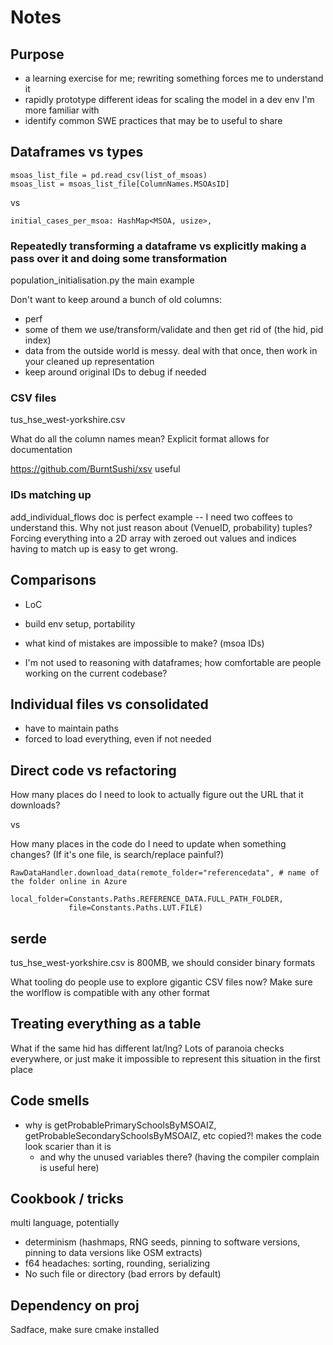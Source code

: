 # Notes

## Purpose

- a learning exercise for me; rewriting something forces me to understand it
- rapidly prototype different ideas for scaling the model in a dev env I'm more familiar with
- identify common SWE practices that may be to useful to share

## Dataframes vs types

```
msoas_list_file = pd.read_csv(list_of_msoas)
msoas_list = msoas_list_file[ColumnNames.MSOAsID]
```

vs

```
initial_cases_per_msoa: HashMap<MSOA, usize>,
```

### Repeatedly transforming a dataframe vs explicitly making a pass over it and doing some transformation

population_initialisation.py the main example

Don't want to keep around a bunch of old columns:
- perf
- some of them we use/transform/validate and then get rid of (the hid, pid index)
- data from the outside world is messy. deal with that once, then work in your cleaned up representation
- keep around original IDs to debug if needed

### CSV files

tus_hse_west-yorkshire.csv

What do all the column names mean? Explicit format allows for documentation

https://github.com/BurntSushi/xsv useful

### IDs matching up

add_individual_flows doc is perfect example -- I need two coffees to understand this. Why not just reason about (VenueID, probability) tuples? Forcing everything into a 2D array with zeroed out values and indices having to match up is easy to get wrong.

## Comparisons

- LoC
- build env setup, portability
- what kind of mistakes are impossible to make? (msoa IDs)

- I'm not used to reasoning with dataframes; how comfortable are people working on the current codebase?

## Individual files vs consolidated

- have to maintain paths
- forced to load everything, even if not needed

## Direct code vs refactoring

How many places do I need to look to actually figure out the URL that it downloads?

vs

How many places in the code do I need to update when something changes? (If it's one file, is search/replace painful?)

```
RawDataHandler.download_data(remote_folder="referencedata", # name of the folder online in Azure
			 local_folder=Constants.Paths.REFERENCE_DATA.FULL_PATH_FOLDER,
			 file=Constants.Paths.LUT.FILE)
```

## serde

tus_hse_west-yorkshire.csv is 800MB, we should consider binary formats

What tooling do people use to explore gigantic CSV files now? Make sure the worlflow is compatible with any other format

## Treating everything as a table

What if the same hid has different lat/lng? Lots of paranoia checks everywhere, or just make it impossible to represent this situation in the first place

## Code smells

- why is getProbablePrimarySchoolsByMSOAIZ, getProbableSecondarySchoolsByMSOAIZ, etc copied?! makes the code look scarier than it is
	- and why the unused variables there? (having the compiler complain is useful here)

## Cookbook / tricks

multi language, potentially

- determinism (hashmaps, RNG seeds, pinning to software versions, pinning to data versions like OSM extracts)
- f64 headaches: sorting, rounding, serializing
- No such file or directory (bad errors by default)

## Dependency on proj

Sadface, make sure cmake installed
